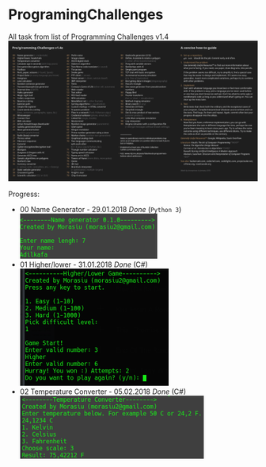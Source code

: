 # ProgramingChallenges
All task from list of Programming Challenges v1.4
![list](docs/list.png)

Progress:
* 00 Name Generator - 29.01.2018 *Done* (`Python 3`) <br>
![00](docs/00.png)
* 01 Higher/lower - 31.01.2018 *Done* (C#) <br>
![01](docs/01.png)
* 02 Temperature Converter - 05.02.2018 *Done* (C#) <br>
![02](docs/02.png)
